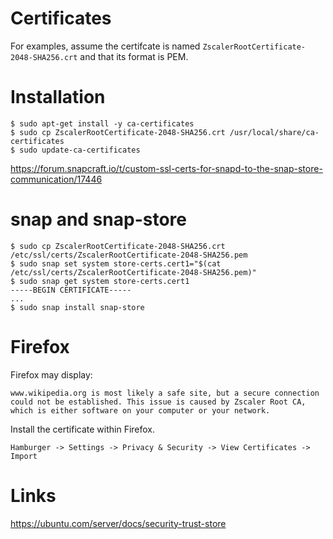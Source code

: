 # Certificates

For examples, assume the certifcate is named `ZscalerRootCertificate-2048-SHA256.crt` and that its format is PEM.

# Installation

```
$ sudo apt-get install -y ca-certificates
$ sudo cp ZscalerRootCertificate-2048-SHA256.crt /usr/local/share/ca-certificates
$ sudo update-ca-certificates
```

https://forum.snapcraft.io/t/custom-ssl-certs-for-snapd-to-the-snap-store-communication/17446

# snap and snap-store

```
$ sudo cp ZscalerRootCertificate-2048-SHA256.crt /etc/ssl/certs/ZscalerRootCertificate-2048-SHA256.pem
$ sudo snap set system store-certs.cert1="$(cat /etc/ssl/certs/ZscalerRootCertificate-2048-SHA256.pem)"
$ sudo snap get system store-certs.cert1
-----BEGIN CERTIFICATE-----
...
$ sudo snap install snap-store
```

# Firefox 

Firefox may display:

    www.wikipedia.org is most likely a safe site, but a secure connection could not be established. This issue is caused by Zscaler Root CA, which is either software on your computer or your network.

Install the certificate within Firefox.

```
Hamburger -> Settings -> Privacy & Security -> View Certificates -> Import

```





# Links

https://ubuntu.com/server/docs/security-trust-store
